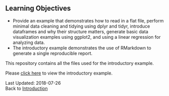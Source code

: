 ## Learning Objectives
* Provide an example that demonstrates how to read in a flat file, perform minimal data cleaning and tidying using dplyr and tidyr, introduce dataframes and why their structure matters, generate basic data visualization examples using ggplot2, and using a linear regression for analyzing data.
* The introductory example demonstrates the use of RMarkdown to generate a single reproducible report.

This repository contains all the files used for the introductory example.

Please [click here](http://htmlpreview.github.io/?https://github.com/TC-piRatecat-2018/Introduction/blob/master/Cats/cats-and-cars.html) to view the introductory example.

Last Updated: 2018-07-26  
Back to [Introduction](https://github.com/TC-piRatecat-2018/Introduction)

